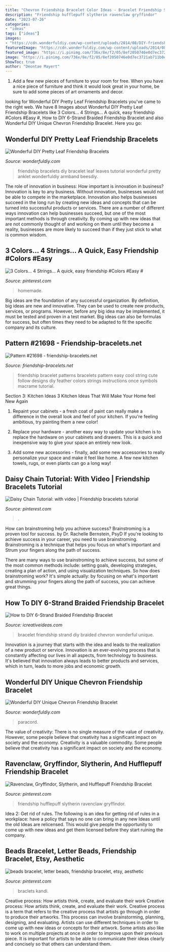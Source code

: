 ```yaml
---
title: "Chevron Friendship Bracelet Color Ideas - Bracelet Friendship Strand Diy Braided Chevron Wonderful Unique"
description: "Friendship hufflepuff slytherin ravenclaw gryffindor"
date: "2023-07-26"
categories:
- "ideas"
tags: ["ideas"]
images:
- "https://cdn.wonderfuldiy.com/wp-content/uploads/2014/08/DIY-friendship-bracelet-7.jpg"
featuredImage: "https://cdn.wonderfuldiy.com/wp-content/uploads/2014/08/DIY-friendship-bracelet-7.jpg"
featured_image: "https://i.pinimg.com/736x/8e/f2/05/8ef2050746e0d7ec3721ab711b0e9b12.jpg"
image: "https://i.pinimg.com/736x/8e/f2/05/8ef2050746e0d7ec3721ab711b0e9b12.jpg"
ShowToc: true
author: "Deontae Mayert"
---
```



1. Add a few new pieces of furniture to your room for free. When you have a nice piece of furniture and think it would look great in your home, be sure to add some pieces of art ornaments and decor.

	

		
looking for Wonderful DIY Pretty Leaf Friendship Bracelets you've came to the right web. We have 8 Images about Wonderful DIY Pretty Leaf Friendship Bracelets like 3 Colors... 4 Strings... A quick, easy friendship #Colors #Easy #, How to DIY 6-Strand Braided Friendship Bracelet and also Wonderful DIY Unique Chevron Friendship Bracelet. Here you go:
		
    
## Wonderful DIY Pretty Leaf Friendship Bracelets

<img loading=lazy src="https://cdn.wonderfuldiy.com/wp-content/uploads/2014/08/DIY-friendship-bracelet-7.jpg" onerror="this.onerror=null;this.src='https://tse2.mm.bing.net/th?id=OIP.NKqiZh5w5YOi2qW4dGiwLwHaFj&amp;pid=15.1';" alt="Wonderful DIY Pretty Leaf Friendship Bracelets">

_Source: wonderfuldiy.com_

>friendship bracelets diy bracelet leaf leaves tutorial wonderful pretty anklet wonderfuldiy armband beesdiy. 

	

The role of innovation in business: How important is innovation in business?
Innovation is key to any business. Without innovation, businesses would not be able to compete in the marketplace. Innovation also helps businesses succeed in the long run by creating new ideas and concepts that can be turned into successful products or services. There are a number of different ways innovation can help businesses succeed, but one of the most important methods is through creativity. By coming up with new ideas that are not commonly thought of and working on them until they become a reality, businesses are more likely to succeed than if they just stick to what is common wisdom.

    
## 3 Colors... 4 Strings... A Quick, Easy Friendship #Colors #Easy #

<img loading=lazy src="https://i.pinimg.com/736x/e0/d3/61/e0d361dccf018b63fd1fb61c58dd8397.jpg" onerror="this.onerror=null;this.src='https://tse1.mm.bing.net/th?id=OIP.Pn8o0Ma8kO6WRREqyS6LSQHaJ4&amp;pid=15.1';" alt="3 Colors... 4 Strings... A quick, easy friendship #Colors #Easy #">

_Source: pinterest.com_

>homemade. 

	

Big ideas are the foundation of any successful organization. By definition, big ideas are new and innovative. They can be used to create new products, services, or programs. However, before any big idea may be implemented, it must be tested and proven in a test market. Big ideas can also be formulas for success, but often times they need to be adapted to fit the specific company and its culture.

    
## Pattern #21698 - Friendship-bracelets.net

<img loading=lazy src="http://friendship-bracelets.net/im/gen/normal/21698.gif" onerror="this.onerror=null;this.src='https://tse1.mm.bing.net/th?id=OIP.mz6_twthXGneYmfeSVU9ogHaSe&amp;pid=15.1';" alt="Pattern #21698 - friendship-bracelets.net">

_Source: friendship-bracelets.net_

>friendship bracelet patterns bracelets pattern easy cool string cute follow designs diy feather colors strings instructions once symbols macrame tutorial. 

	

Section 3: Kitchen Ideas
3 Kitchen Ideas That Will Make Your Home feel New Again
1. Repaint your cabinets - a fresh coat of paint can really make a difference in the overall look and feel of your kitchen. If you're feeling ambitious, try painting them a new color!

2. Replace your hardware - another easy way to update your kitchen is to replace the hardware on your cabinets and drawers. This is a quick and inexpensive way to give your space an entirely new look.

3. Add some new accessories - finally, add some new accessories to really personalize your space and make it feel like home. A few new kitchen towels, rugs, or even plants can go a long way!

    
## Daisy Chain Tutorial: With Video | Friendship Bracelets Tutorial

<img loading=lazy src="https://i.pinimg.com/736x/70/80/16/708016af353295da1cba1da2a526838e--daisy-chain-bracelet-designs.jpg" onerror="this.onerror=null;this.src='https://tse2.mm.bing.net/th?id=OIP.U--z-t2u5yDcaZaIyN81dgHaFj&amp;pid=15.1';" alt="Daisy Chain Tutorial: with video | Friendship bracelets tutorial">

_Source: pinterest.com_

>. 

	

How can brainstroming help you achieve success?
Brainstroming is a proven tool for success. by Dr. Rachelle Bernstein, PsyD
If you're looking to achieve success in your career, you need to use brainstroming. Brainstroming is a technique that helps you focus on what's important and Strum your fingers along the path of success.

There are many ways to use brainstroming to achieve success, but some of the most common methods include: setting goals, developing strategies, creating a plan of action, and using visualization techniques. So how does brainstroming work? It's simple actually: by focusing on what's important and strumming your fingers along the path of success, you can achieve great things.

    
## How To DIY 6-Strand Braided Friendship Bracelet

<img loading=lazy src="https://www.icreativeideas.com/wp-content/uploads/2014/07/How-to-DIY-6-Strand-Braided-Friendship-Bracelet-2.jpg" onerror="this.onerror=null;this.src='https://tse2.mm.bing.net/th?id=OIP.mItDeY0tWyL9EbBnIfp5wwHaLv&amp;pid=15.1';" alt="How to DIY 6-Strand Braided Friendship Bracelet">

_Source: icreativeideas.com_

>bracelet friendship strand diy braided chevron wonderful unique. 

	

Innovation is a journey that starts with the idea and leads to the realization of a new product or service. Innovation is an ever-evolving process that is constantly affecting our lives in all aspects, from technology to business. It's believed that innovation always leads to better products and services, which in turn, leads to more jobs and economic growth.

    
## Wonderful DIY Unique Chevron Friendship Bracelet

<img loading=lazy src="https://cdn.wonderfuldiy.com/wp-content/uploads/2014/07/6-Strand-Braided-Friendship-Bracelet8.jpg" onerror="this.onerror=null;this.src='https://tse3.mm.bing.net/th?id=OIP.KiUWy8yI_HzQ3-c9ULVW9wHaG0&amp;pid=15.1';" alt="Wonderful DIY Unique Chevron Friendship Bracelet">

_Source: wonderfuldiy.com_

>paracord. 

	

The value of creativity: There is no single measure of the value of creativity. However, some people believe that creativity has a significant impact on society and the economy.
Creativity is a valuable commodity. Some people believe that creativity has a significant impact on society and the economy.

    
## Ravenclaw, Gryffindor, Slytherin, And Hufflepuff Friendship Bracelet

<img loading=lazy src="https://i.pinimg.com/736x/8e/f2/05/8ef2050746e0d7ec3721ab711b0e9b12.jpg" onerror="this.onerror=null;this.src='https://tse2.mm.bing.net/th?id=OIP.hGKawBh1gVOkX4MtolnkBgHaJQ&amp;pid=15.1';" alt="Ravenclaw, Gryffindor, Slytherin, and Hufflepuff Friendship Bracelet">

_Source: pinterest.com_

>friendship hufflepuff slytherin ravenclaw gryffindor. 

	

Idea 2: Get rid of rules.
The following is an idea for getting rid of rules in a workplace: have a policy that says no one can bring in any new Ideas until the old Ideas are relicensed. This would give people the opportunity to come up with new ideas and get them licensed before they start ruining the company.

    
## Beads Bracelet, Letter Beads, Friendship Bracelet, Etsy, Aesthetic

<img loading=lazy src="https://i.pinimg.com/736x/21/11/db/2111db245806c5d228f5329f7f771b6d.jpg" onerror="this.onerror=null;this.src='https://tse1.mm.bing.net/th?id=OIP.rw7ktpuhRXQmGqLOndfu_wHaI5&amp;pid=15.1';" alt="beads bracelet, letter beads, friendship bracelet, etsy, aesthetic">

_Source: pinterest.com_

>braclets kandi. 

	

Creative process: How artists think, create, and evaluate their work
Creative process: How artists think, create, and evaluate their work.
Creative process is a term that refers to the creative process that artists go through in order to produce their artworks. This process can involve brainstorming, planning, designing, and evaluating. Artists can use different techniques in order to come up with new ideas or concepts for their artwork. Some artists also like to work on multiple projects at once in order to improve upon their previous piece. It is important for artists to be able to communicate their ideas clearly and concisely so that others can understand them.

